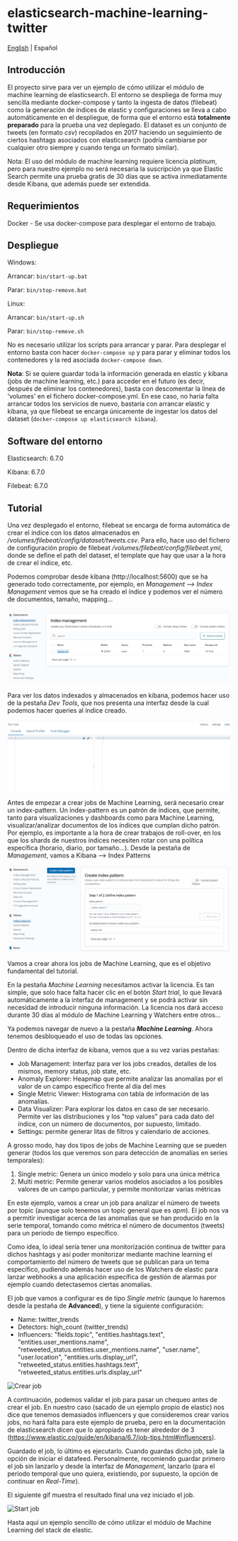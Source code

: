 # elasticsearch-machine-learning-twitter

[English](./README.md) | Español

## Introducción

El proyecto sirve para ver un ejemplo de cómo utilizar el módulo de machine learning de elasticsearch. El entorno se despliega de forma muy sencilla mediante docker-compose y tanto la ingesta de datos (filebeat) como la generación de índices de elastic y configuraciones se lleva a cabo automáticamente en el despliegue, de forma que el entorno está **totalmente preparado** para la prueba una vez deplegado. El dataset es un conjunto de tweets (en formato *csv*) recopilados en 2017 haciendo un seguimiento de ciertos hashtags asociados con elasticsearch (podría cambiarse por cualquier otro siempre y cuando tenga un formato similar).

Nota: El uso del módulo de machine learning requiere licencia *platinum*, pero para nuestro ejemplo no será necesaria la suscripción ya que Elastic Search permite una prueba gratis de 30 días que se activa inmediatamente desde Kibana, que además puede ser extendida.

## Requerimientos

Docker - Se usa docker-compose para desplegar el entorno de trabajo.

## Despliegue

Windows: 

Arrancar: ```bin/start-up.bat```

Parar: ```bin/stop-remove.bat```

Linux: 

Arrancar: ```bin/start-up.sh```

Parar: ```bin/stop-remove.sh```

No es necesario utilizar los scripts para arrancar y parar. Para desplegar el entorno basta con hacer ```docker-compose up``` y para parar y eliminar todos los contenedores y la red asociada ```docker-compose down```.

**Nota**: Si se quiere guardar toda la información generada en elastic y kibana (jobs de machine learning, etc.) para acceder en el futuro (es decir, después de eliminar los contenedores), basta con descomentar la línea de 'volumes' en el fichero docker-compose.yml. En ese caso, no haría falta arrancar todos los servicios de nuevo, bastaría con arrancar elastic y kibana, ya que filebeat se encarga únicamente de ingestar los datos del dataset (```docker-compose up elasticsearch kibana```).

## Software del entorno

Elasticsearch: 6.7.0

Kibana: 6.7.0

Filebeat: 6.7.0

## Tutorial

Una vez desplegado el entorno, filebeat se encarga de forma automática de crear el índice con los datos almacenados en */volumes/filebeat/config/dataset/tweets.csv*. Para ello, hace uso del fichero de configuración propio de filebeat */volumes/filebeat/config/filebeat.yml*, donde se define el path del dataset, el template que hay que usar a la hora de crear el índice, etc.

Podemos comprobar desde kibana (http://localhost:5600) que se ha generado todo correctamente, por ejemplo, en *Management --> Index Management* vemos que se ha creado el índice y podemos ver el número de documentos, tamaño, mapping...

![Index Management](/assets/indexManagement.png)

Para ver los datos indexados y almacenados en kibana, podemos hacer uso de la pestaña *Dev Tools*, que nos presenta una interfaz desde la cual podemos hacer queries al índice creado.

![Consulta al índice twitter-ml](/assets/devTools.gif)

Antes de empezar a crear jobs de Machine Learning, será necesario crear un index-pattern. Un index-pattern es un patrón de índices, que permite, tanto para visualizaciones y dashboards como para Machine Learning, visualizar/analizar documentos de los índices que cumplan dicho patrón. Por ejemplo, es importante a la hora de crear trabajos de roll-over, en los que los shards de nuestros índices necesiten rotar con una política específica (horario, diario, por tamaño...). Desde la pestaña de *Management*, vamos a Kibana --> Index Patterns

![Crear index-pattern](/assets/indexPattern.gif)

Vamos a crear ahora los jobs de Machine Learning, que es el objetivo fundamental del tutorial.

En la pestaña *Machine Learning* necesitamos activar la licencia. Es tan simple, que solo hace falta hacer clic en el botón *Start trial*, lo que llevará automáticamente a la interfaz de management y se podrá activar sin necesidad de introducir ninguna información. La licencia nos dará acceso durante 30 días al módulo de Machine Learning y Watchers entre otros...

Ya podemos navegar de nuevo a la pestaña ***Machine Learning***. Ahora tenemos desbloqueado el uso de todas las opciones.

Dentro de dicha interfaz de kibana, vemos que a su vez varias pestañas:

- Job Management: Interfaz para ver los jobs creados, detalles de los mismos, memory status, job state, etc.
- Anomaly Explorer: Heapmap que permite analizar las anomalías por el valor de un campo específico frente al día del mes
- Single Metric Viewer: Histograma con tabla de información de las anomalías.
- Data Visualizer: Para explorar los datos en caso de ser necesario. Permite ver las distribuciones y los "top values" para cada dato del índice, con un número de documentos, por supuesto, limitado.
- Settings: permite generar litas de filtros y calendario de acciones.

A grosso modo, hay dos tipos de jobs de Machine Learning que se pueden generar (todos los que veremos son para detección de anomalías en series temporales):

1. Single metric: Genera un único modelo y solo para una única métrica
2. Multi metric: Permite generar varios modelos asociados a los posibles valores de un campo particular, y permite monitorizar varias métricas

En este ejemplo, vamos a crear un job para analizar el número de tweets por topic (aunque solo tenemos un topic general que es *apm*). El job nos va a permitir investigar acerca de las anomalías que se han producido en la serie temporal, tomando como métrica el número de documentos (tweets) para un periodo de tiempo específico.

Como idea, lo ideal sería tener una monitorización continua de twitter para dichos hashtags y así poder monitorizar mediante machine learning el comportamiento del número de tweets que se publican para un tema específico, pudiendo además hacer uso de los Watchers de elastic para lanzar webhooks a una aplicación específica de gestión de alarmas por ejemplo cuando detectasemos ciertas anomalías.

El job que vamos a configurar es de tipo *Single metric* (aunque lo haremos desde la pestaña de **Advanced**), y tiene la siguiente configuración:

- Name: twitter_trends
- Detectors: high_count (twitter_trends)
- Influencers: "fields.topic", "entities.hashtags.text", "entities.user_mentions.name", "retweeted_status.entities.user_mentions.name", "user.name", "user.location", "entities.urls.display_url", "retweeted_status.entities.hashtags.text", "retweeted_status.entities.urls.display_url"

![Crear job](/assets/createJob.gif)

A continuación, podemos validar el job para pasar un chequeo antes de crear el job. En nuestro caso (sacado de un ejemplo propio de elastic) nos dice que tenemos demasiados influencers y que consideremos crear varios jobs, no hará falta para este ejemplo de prueba, pero en la documentación de elasticsearch dicen que lo apropiado es tener alrededor de 3 (https://www.elastic.co/guide/en/kibana/6.7/job-tips.html#influencers).

Guardado el job, lo último es ejecutarlo. Cuando guardas dicho job, sale la opción de iniciar el datafeed. Personalmente, recomiendo guardar primero el job sin lanzarlo y desde la interfaz de *Management*, lanzarlo (para el periodo temporal que uno quiera, existiendo, por supuesto, la opción de continuar en *Real-Time*).

El siguiente gif muestra el resultado final una vez iniciado el job.

![Start job](/assets/startJob.gif)

Hasta aquí un ejemplo sencillo de cómo utilizar el módulo de Machine Learning del stack de elastic.
